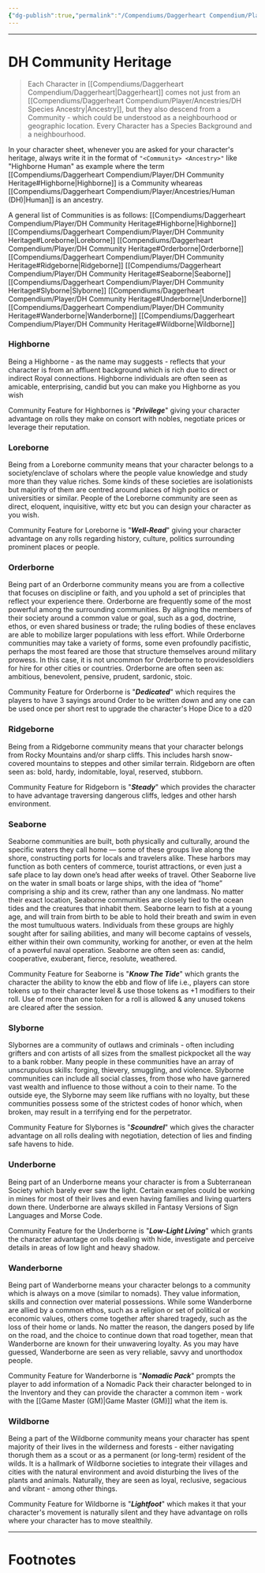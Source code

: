 ```yaml
---
{"dg-publish":true,"permalink":"/Compendiums/Daggerheart Compendium/Player/DH Community Heritage/","tags":["TTRPG"]}
---
```



---
# DH Community Heritage
> Each Character in [[Compendiums/Daggerheart Compendium/Daggerheart\|Daggerheart]] comes not just from an [[Compendiums/Daggerheart Compendium/Player/Ancestries/DH Species Ancestry\|Ancestry]], but they also descend from a Community - which could be understood as a neighbourhood or geographic location. Every Character has a Species Background and a neighbourhood.

In your character sheet, whenever you are asked for your character's heritage, always write it in the format of `"<Community> <Ancestry>"` like "Highborne Human" as example where the term [[Compendiums/Daggerheart Compendium/Player/DH Community Heritage#Highborne\|Highborne]] is a Community wheareas [[Compendiums/Daggerheart Compendium/Player/Ancestries/Human (DH)\|Human]] is an ancestry.

A general list of Communities is as follows:
[[Compendiums/Daggerheart Compendium/Player/DH Community Heritage#Highborne\|Highborne]]
[[Compendiums/Daggerheart Compendium/Player/DH Community Heritage#Loreborne\|Loreborne]]
[[Compendiums/Daggerheart Compendium/Player/DH Community Heritage#Orderborne\|Orderborne]]
[[Compendiums/Daggerheart Compendium/Player/DH Community Heritage#Ridgeborne\|Ridgeborne]]
[[Compendiums/Daggerheart Compendium/Player/DH Community Heritage#Seaborne\|Seaborne]]
[[Compendiums/Daggerheart Compendium/Player/DH Community Heritage#Slyborne\|Slyborne]]
[[Compendiums/Daggerheart Compendium/Player/DH Community Heritage#Underborne\|Underborne]]
[[Compendiums/Daggerheart Compendium/Player/DH Community Heritage#Wanderborne\|Wanderborne]]
[[Compendiums/Daggerheart Compendium/Player/DH Community Heritage#Wildborne\|Wildborne]]

### Highborne
Being a Highborne - as the name may suggests - reflects that your character is from an affluent background which is rich due to direct or indirect Royal connections. Highborne individuals are often seen as amicable, enterprising, candid but you can make you Highborne as you wish

Community Feature for Highbornes is "***Privilege***" giving your character advantage on rolls they make on consort with nobles, negotiate prices or leverage their reputation.

### Loreborne
Being from a Loreborne community means that your character belongs to a society/enclave of scholars where the people value knowledge and study more than they value riches. Some kinds of these societies are isolationists but majority of them are centred around places of high poitics or universities or similar. People of the Loreborne community are seen as direct, eloquent, inquisitive, witty etc but you can design your character as you wish.

Community Feature for Loreborne is "***Well-Read***" giving your character advantage on any rolls regarding history, culture, politics surrounding prominent places or people.

### Orderborne
Being part of an Orderborne community means you are from a collective that focuses on discipline or faith, and you uphold a set of principles that reflect your experience there. Orderborne are frequently some of the most powerful among the surrounding communities. 
By aligning the members of their society around a common value or goal, such as a god, doctrine, ethos, or even shared business or trade; the ruling bodies of these enclaves are able to mobilize larger populations with less effort. 
While Orderborne communities may take a variety of forms, some even profoundly pacifistic, perhaps the most feared are those that structure themselves around military prowess. 
In this case, it is not uncommon for Orderborne to providesoldiers for hire for other cities or countries. Orderborne are often seen as: ambitious, benevolent, pensive, prudent, sardonic, stoic.

Community Feature for Orderborne is "***Dedicated***" which requires the players to have 3 sayings around Order to be written down and any one can be used once per short rest to upgrade the character's Hope Dice to a d20

### Ridgeborne
Being from a Ridgeborne community means that your character belongs from Rocky Mountains and/or sharp cliffs. This includes harsh snow-covered mountains to steppes and other similar terrain.
Ridgeborn are often seen as: bold, hardy, indomitable, loyal, reserved, stubborn.

Community Feature for Ridgeborn is "***Steady***" which provides the character to have advantage traversing dangerous cliffs, ledges and other harsh environment.

### Seaborne
Seaborne communities are built, both physically and culturally, around the specific waters they call home — some of these groups live along the shore, constructing ports for locals and travelers alike. These harbors may function as both centers of commerce, tourist attractions, or even just a safe place to lay down one’s head after weeks of travel. Other Seaborne live on the water in small boats or large ships, with the idea of “home” comprising a ship and its crew, rather than any one landmass. 
No matter their exact location, Seaborne communities are closely tied to the ocean tides and the creatures that inhabit them. Seaborne learn to fish at a young age,
and will train from birth to be able to hold their breath and swim in even the most tumultuous waters. Individuals from these groups are highly sought after for sailing abilities, and many will become captains of vessels, either within their own
community, working for another, or even at the helm of a powerful naval operation.
Seaborne are often seen as: candid, cooperative, exuberant, fierce, resolute, weathered.

Community Feature for Seaborne is "***Know The Tide***" which grants the character the ability to know the ebb and flow of life i.e., players can store tokens up to their character level & use those tokens as +1 modifiers to their roll. Use of more than one token for a roll is allowed & any unused tokens are cleared after the session.

### Slyborne
Slybornes are a community of outlaws and criminals - often including grifters and con artists of all sizes from the smallest pickpocket all the way to a bank robber. 
Many people in these communities have an array of unscrupulous skills: forging, thievery, smuggling, and violence. Slyborne communities can include all social classes, from those who have garnered vast wealth and influence to those without a coin to their name. To the outside eye, the Slyborne may seem like ruffians with no loyalty, but these communities possess some of the strictest codes of honor which, when broken, may result in a terrifying end for the perpetrator.

Community Feature for Slybornes is "***Scoundrel***" which gives the character advantage on all rolls dealing with negotiation, detection of lies and finding safe havens to hide.

### Underborne
Being part of an Underborne means your character is from a Subterranean Society which barely ever saw the light. Certain examples could be working in mines for most of their lives and even having families and living quarters down there. Underborne are always skilled in Fantasy Versions of Sign Languages and Morse Code.

Community Feature for the Underborne is "***Low-Light Living***" which grants the character advantage on rolls dealing with hide, investigate and perceive details in areas of low light and heavy shadow.

### Wanderborne
Being part of Wanderborne means your character belongs to a community which is always on a move (similar to nomads). They value information, skills and connection over material possessions. While some Wanderborne are allied by a common ethos, such as a religion or set of political or economic values, others come together after shared tragedy, such as the loss of their home or lands. No matter the reason, the dangers posed by life on the road, and the choice to continue down that road together, mean that Wanderborne are known for their unwavering loyalty. As you may have guessed, Wanderborne are seen as very reliable, savvy and unorthodox people.

Community Feature for Wanderborne is "***Nomadic Pack***" prompts the player to add information of a Nomadic Pack their character belonged to in the Inventory and they can provide the character a common item - work with the [[Game Master (GM)\|Game Master (GM)]] what the item is.

### Wildborne
Being a part of the Wildborne community means your character has spent majority of their lives in the wilderness and forests - either navigating thorugh them as a scout or as a permanent (or long-term) resident of the wilds. It is a hallmark of Wildborne societies to integrate their villages and cities with the natural environment and avoid disturbing the lives of the plants and animals. Naturally, they are seen as loyal, reclusive, segacious and vibrant - among other things.

Community Feature for Wildborne is "***Lightfoot***" which makes it that your character's movement is naturally silent and they have advantage on rolls where your character has to move stealthily.

---
# Footnotes